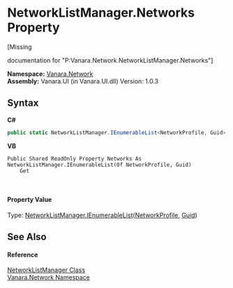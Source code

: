 # NetworkListManager.Networks Property 
 

\[Missing <summary> documentation for "P:Vanara.Network.NetworkListManager.Networks"\]

**Namespace:**&nbsp;<a href="6f9c0845-1a20-2cb1-a754-0b5e90c1683a">Vanara.Network</a><br />**Assembly:**&nbsp;Vanara.UI (in Vanara.UI.dll) Version: 1.0.3

## Syntax

**C#**<br />
``` C#
public static NetworkListManager.IEnumerableList<NetworkProfile, Guid> Networks { get; }
```

**VB**<br />
``` VB
Public Shared ReadOnly Property Networks As NetworkListManager.IEnumerableList(Of NetworkProfile, Guid)
	Get
```

<br />

#### Property Value
Type: <a href="50c71df7-36ed-32a2-74a8-12d18a4dfac9">NetworkListManager.IEnumerableList</a>(<a href="8cd2dd4b-a89b-2f32-d7bd-ecc6dd64bcef">NetworkProfile</a>, <a href="http://msdn2.microsoft.com/en-us/library/cey1zx63" target="_blank">Guid</a>)

## See Also


#### Reference
<a href="c0dc87ee-0c0c-39ba-b1af-db44989d8558">NetworkListManager Class</a><br /><a href="6f9c0845-1a20-2cb1-a754-0b5e90c1683a">Vanara.Network Namespace</a><br />